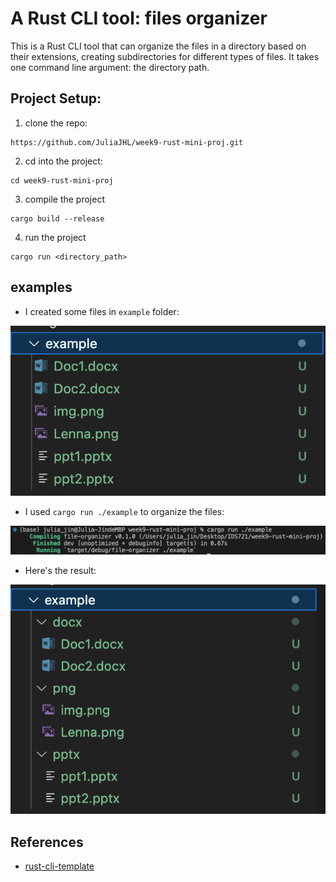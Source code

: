 # A Rust CLI tool: files organizer
This is a Rust CLI tool that can organize the files in a directory based on their extensions, creating subdirectories for different types of files. It takes one command line argument: the directory path.

## Project Setup:
1. clone the repo:
```
https://github.com/JuliaJHL/week9-rust-mini-proj.git
```
2. cd into the project:
```
cd week9-rust-mini-proj
```
3. compile the project
```
cargo build --release
```
4. run the project
```
cargo run <directory_path>
```

## examples
* I created some files in `example` folder:

![before](https://github.com/JuliaJHL/imgs_readme/blob/main/rustmini/before.png)
* I used `cargo run ./example` to organize the files:

![run](https://github.com/JuliaJHL/imgs_readme/blob/main/rustmini/run.png)
* Here's the result:

![after](https://github.com/JuliaJHL/imgs_readme/blob/main/rustmini/after.png)

## References

* [rust-cli-template](https://github.com/kbknapp/rust-cli-template)
